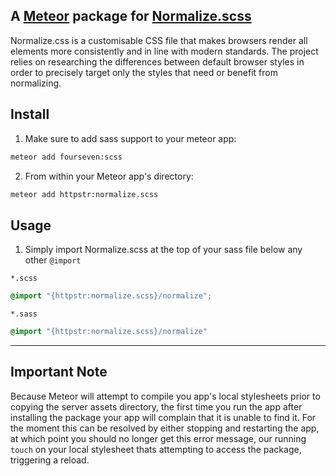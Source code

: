 ## A [Meteor](http://meteor.com) package for [Normalize.scss](https://github.com/appleboy)

>
  Normalize.css is a customisable CSS file that makes browsers render all elements more consistently and in line with modern standards. The project relies on researching the differences between default browser styles in order to precisely target only the styles that need or benefit from normalizing.



## Install

1. Make sure to add sass support to your meteor app:

  ```bash
  meteor add fourseven:scss
  ```

2. From within your Meteor app's directory:

  ```bash
  meteor add httpstr:normalize.scss
  ```


## Usage

1. Simply import Normalize.scss at the top of your sass file below any other `@import`

  `*.scss`
  ```scss
  @import "{httpstr:normalize.scss}/normalize";
  ```
  
  `*.sass`
  ```sass
  @import "{httpstr:normalize.scss}/normalize"
  ```

---

## Important Note
Because Meteor will attempt to compile you app's local stylesheets prior to copying the server assets directory, the first time you run the app after installing the package your app will complain that it is unable to find it. For the moment this can be resolved by either stopping and restarting the app, at which point you should no longer get this error message, our running `touch` on your local stylesheet thats attempting to access the package, triggering a reload.
